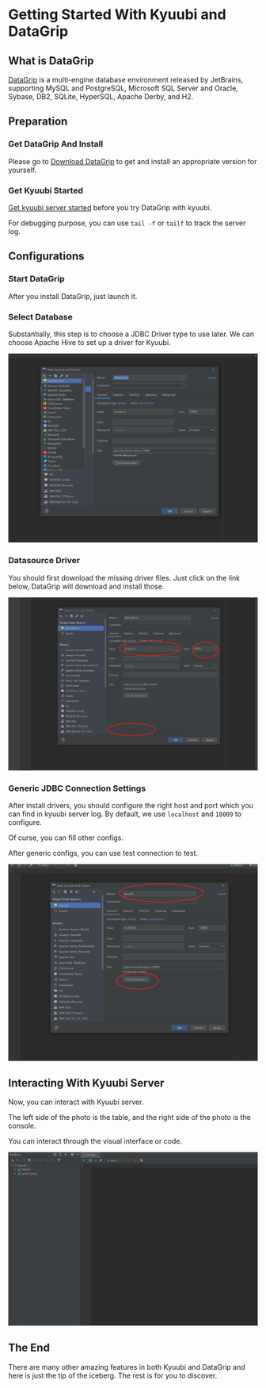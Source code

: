 # Getting Started With Kyuubi and DataGrip
## What is DataGrip
[DataGrip](https://www.jetbrains.com/datagrip/) is a multi-engine database environment released by JetBrains, supporting MySQL and PostgreSQL, Microsoft SQL Server and Oracle, Sybase, DB2, SQLite, HyperSQL, Apache Derby, and H2.

## Preparation
### Get DataGrip And Install
Please go to [Download DataGrip](https://www.jetbrains.com/datagrip/download) to get and install an appropriate version for yourself.
### Get Kyuubi Started
[Get kyuubi server started](https://kyuubi.readthedocs.io/en/latest/quick_start/quick_start.html) before you try DataGrip with kyuubi.

For debugging purpose, you can use ```tail -f``` or ```tailf``` to track the server log.
## Configurations
### Start DataGrip
After you install DataGrip, just launch it.
### Select Database
Substantially, this step is to choose a JDBC Driver type to use later. We can choose Apache Hive to set up a driver for Kyuubi.

![select database](../imgs/dataGrip/select_database.png)
### Datasource Driver
You should first download the missing driver files. Just click on the link below, DataGrip will download and install those. 

![datasource and driver](../imgs/dataGrip/datasource_and_driver.png)
### Generic JDBC Connection Settings
After install drivers, you should configure the right host and port which you can find in kyuubi server log. By default, we use ```localhost``` and ```10009``` to configure.

Of curse, you can fill other configs.

After generic configs, you can use test connection to test.

![configuration](../imgs/dataGrip/configuration.png)
## Interacting With Kyuubi Server
Now, you can interact with Kyuubi server.

The left side of the photo is the table, and the right side of the photo is the console.

You can interact through the visual interface or code.

![workspace](../imgs/dataGrip/workspace.png)
## The End
There are many other amazing features in both Kyuubi and DataGrip and here is just the tip of the iceberg. The rest is for you to discover.